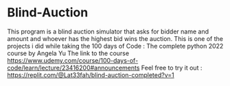 # Blind-Auction
This program is a blind auction simulator that asks for bidder name and amount and whoever has the highest bid wins the auction.
This is one of the projects i did while taking the 100 days of Code : The complete python 2022 course by Angela Yu The link to the course https://www.udemy.com/course/100-days-of-code/learn/lecture/23416200#announcements
Feel free to try it out : https://replit.com/@Lat33fah/blind-auction-completed?v=1
